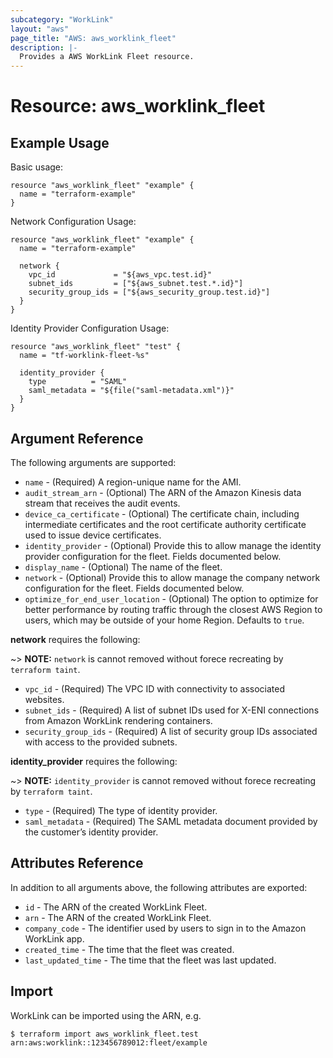 ```yaml
---
subcategory: "WorkLink"
layout: "aws"
page_title: "AWS: aws_worklink_fleet"
description: |-
  Provides a AWS WorkLink Fleet resource.
---
```


# Resource: aws_worklink_fleet

## Example Usage

Basic usage:

```hcl
resource "aws_worklink_fleet" "example" {
  name = "terraform-example"
}
```

Network Configuration Usage:

```hcl
resource "aws_worklink_fleet" "example" {
  name = "terraform-example"

  network {
    vpc_id             = "${aws_vpc.test.id}"
    subnet_ids         = ["${aws_subnet.test.*.id}"]
    security_group_ids = ["${aws_security_group.test.id}"]
  }
}
```

Identity Provider Configuration Usage:

```hcl
resource "aws_worklink_fleet" "test" {
  name = "tf-worklink-fleet-%s"

  identity_provider {
    type          = "SAML"
    saml_metadata = "${file("saml-metadata.xml")}"
  }
}
```


## Argument Reference

The following arguments are supported:

* `name` - (Required) A region-unique name for the AMI.
* `audit_stream_arn` - (Optional) The ARN of the Amazon Kinesis data stream that receives the audit events.
* `device_ca_certificate` - (Optional) The certificate chain, including intermediate certificates and the root certificate authority certificate used to issue device certificates.
* `identity_provider` - (Optional) Provide this to allow manage the identity provider configuration for the fleet. Fields documented below.
* `display_name` - (Optional) The name of the fleet.
* `network` - (Optional) Provide this to allow manage the company network configuration for the fleet. Fields documented below.
* `optimize_for_end_user_location` - (Optional) The option to optimize for better performance by routing traffic through the closest AWS Region to users, which may be outside of your home Region. Defaults to `true`.

**network** requires the following:

~> **NOTE:** `network` is cannot removed without forece recreating by `terraform taint`.

* `vpc_id` - (Required) The VPC ID with connectivity to associated websites.
* `subnet_ids` - (Required) A list of subnet IDs used for X-ENI connections from Amazon WorkLink rendering containers.
* `security_group_ids` - (Required) A list of security group IDs associated with access to the provided subnets.

**identity_provider** requires the following:

~> **NOTE:** `identity_provider` is cannot removed without forece recreating by `terraform taint`.

* `type` - (Required) The type of identity provider.
* `saml_metadata` - (Required) The SAML metadata document provided by the customer’s identity provider.

## Attributes Reference

In addition to all arguments above, the following attributes are exported:

* `id` - The ARN of the created WorkLink Fleet.
* `arn` - The ARN of the created WorkLink Fleet.
* `company_code` - The identifier used by users to sign in to the Amazon WorkLink app.
* `created_time` - The time that the fleet was created.
* `last_updated_time` - The time that the fleet was last updated.

## Import

WorkLink can be imported using the ARN, e.g.

```
$ terraform import aws_worklink_fleet.test arn:aws:worklink::123456789012:fleet/example
```
